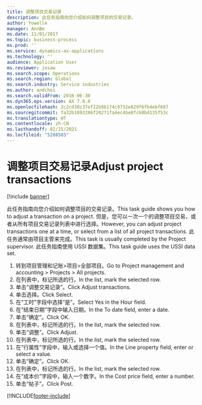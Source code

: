 ```yaml
---
title: 调整项目交易记录
description: 此任务指南向您介绍如何调整项目的交易记录。
author: Yowelle
manager: AnnBe
ms.date: 11/01/2017
ms.topic: business-process
ms.prod: ''
ms.service: dynamics-ax-applications
ms.technology: ''
audience: Application User
ms.reviewer: josaw
ms.search.scope: Operations
ms.search.region: Global
ms.search.industry: Service industries
ms.author: andchoi
ms.search.validFrom: 2016-06-30
ms.dyn365.ops.version: AX 7.0.0
ms.openlocfilehash: 2c2cd38c37ef22b9b174c9732e829f6fb4ebf687
ms.sourcegitcommit: fa32b1893286f20271fa4ec4be8fc68bd135f53c
ms.translationtype: HT
ms.contentlocale: zh-CN
ms.lasthandoff: 02/15/2021
ms.locfileid: "5288503"
---
```

# <a name="adjust-project-transactions"></a><span data-ttu-id="dab3d-103">调整项目交易记录</span><span class="sxs-lookup"><span data-stu-id="dab3d-103">Adjust project transactions</span></span>

[!include [banner](../../includes/banner.md)]

<span data-ttu-id="dab3d-104">此任务指南向您介绍如何调整项目的交易记录。</span><span class="sxs-lookup"><span data-stu-id="dab3d-104">This task guide shows you how to adjust a transaction on a project.</span></span> <span data-ttu-id="dab3d-105">但是，您可以一次一个的调整项目交易，或者从所有项目交易记录列表中进行选择。</span><span class="sxs-lookup"><span data-stu-id="dab3d-105">However, you can adjust project transactions one at a time, or select from a list of all project transactions.</span></span> <span data-ttu-id="dab3d-106">此任务通常由项目主管来完成。</span><span class="sxs-lookup"><span data-stu-id="dab3d-106">This task is usually completed by the Project supervisor.</span></span> <span data-ttu-id="dab3d-107">此任务指南使用 USSI 数据集。</span><span class="sxs-lookup"><span data-stu-id="dab3d-107">This task guide uses the USSI data set.</span></span>

1. <span data-ttu-id="dab3d-108">转到项目管理和记账>项目>全部项目。</span><span class="sxs-lookup"><span data-stu-id="dab3d-108">Go to Project management and accounting > Projects > All projects.</span></span> 
2. <span data-ttu-id="dab3d-109">在列表中，标记所选的行。</span><span class="sxs-lookup"><span data-stu-id="dab3d-109">In the list, mark the selected row.</span></span> 
3. <span data-ttu-id="dab3d-110">单击“调整交易记录”。</span><span class="sxs-lookup"><span data-stu-id="dab3d-110">Click Adjust transactions.</span></span> 
4. <span data-ttu-id="dab3d-111">单击选择。</span><span class="sxs-lookup"><span data-stu-id="dab3d-111">Click Select.</span></span> 
5. <span data-ttu-id="dab3d-112">在“工时”字段中选择“是”。</span><span class="sxs-lookup"><span data-stu-id="dab3d-112">Select Yes in the Hour field.</span></span> 
6. <span data-ttu-id="dab3d-113">在“结束日期”字段中输入日期。</span><span class="sxs-lookup"><span data-stu-id="dab3d-113">In the To date field, enter a date.</span></span> 
7. <span data-ttu-id="dab3d-114">单击“确定”。</span><span class="sxs-lookup"><span data-stu-id="dab3d-114">Click OK.</span></span> 
8. <span data-ttu-id="dab3d-115">在列表中，标记所选的行。</span><span class="sxs-lookup"><span data-stu-id="dab3d-115">In the list, mark the selected row.</span></span> 
9. <span data-ttu-id="dab3d-116">单击“调整”。</span><span class="sxs-lookup"><span data-stu-id="dab3d-116">Click Adjust.</span></span> 
10. <span data-ttu-id="dab3d-117">在列表中，标记所选的行。</span><span class="sxs-lookup"><span data-stu-id="dab3d-117">In the list, mark the selected row.</span></span> 
11. <span data-ttu-id="dab3d-118">在“行属性”字段中，输入或选择一个值。</span><span class="sxs-lookup"><span data-stu-id="dab3d-118">In the Line property field, enter or select a value.</span></span> 
12. <span data-ttu-id="dab3d-119">单击“确定”。</span><span class="sxs-lookup"><span data-stu-id="dab3d-119">Click OK.</span></span> 
13. <span data-ttu-id="dab3d-120">在列表中，标记所选的行。</span><span class="sxs-lookup"><span data-stu-id="dab3d-120">In the list, mark the selected row.</span></span> 
14. <span data-ttu-id="dab3d-121">在“成本价”字段中，输入一个数字。</span><span class="sxs-lookup"><span data-stu-id="dab3d-121">In the Cost price field, enter a number.</span></span> 
15. <span data-ttu-id="dab3d-122">单击“帖子”。</span><span class="sxs-lookup"><span data-stu-id="dab3d-122">Click Post.</span></span> 


[!INCLUDE[footer-include](../../includes/footer-banner.md)]